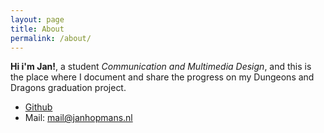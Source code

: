 ```yaml
---
layout: page
title: About
permalink: /about/
---
```

**Hi i'm Jan!**, a student _Communication and Multimedia Design_, and this is the place where I document and share the progress on my Dungeons and Dragons graduation project.

* [Github](http://github.com/Elonoir)
* Mail: [mail@janhopmans.nl](mailto:mail@janhopmans.nl)
